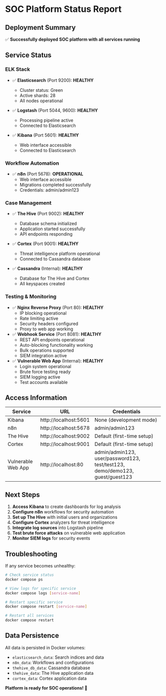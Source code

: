 # SOC Platform Status Report

## Deployment Summary
✅ **Successfully deployed SOC platform with all services running**

## Service Status

### ELK Stack
- ✅ **Elasticsearch** (Port 9200): **HEALTHY**
  - Cluster status: Green
  - Active shards: 28
  - All nodes operational

- ✅ **Logstash** (Port 5044, 9600): **HEALTHY**
  - Processing pipeline active
  - Connected to Elasticsearch

- ✅ **Kibana** (Port 5601): **HEALTHY**
  - Web interface accessible
  - Connected to Elasticsearch

### Workflow Automation
- ✅ **n8n** (Port 5678): **OPERATIONAL**
  - Web interface accessible
  - Migrations completed successfully
  - Credentials: admin/admin123

### Case Management
- ✅ **The Hive** (Port 9002): **HEALTHY**
  - Database schema initialized
  - Application started successfully
  - API endpoints responding

- ✅ **Cortex** (Port 9001): **HEALTHY**
  - Threat intelligence platform operational
  - Connected to Cassandra database

- ✅ **Cassandra** (Internal): **HEALTHY**
  - Database for The Hive and Cortex
  - All keyspaces created

### Testing & Monitoring
- ✅ **Nginx Reverse Proxy** (Port 80): **HEALTHY**
  - IP blocking operational
  - Rate limiting active
  - Security headers configured
  - Proxy to web app working
- ✅ **Webhook Service** (Port 8081): **HEALTHY**
  - REST API endpoints operational
  - Auto-blocking functionality working
  - Bulk operations supported
  - SIEM integration active
- ✅ **Vulnerable Web App** (Internal): **HEALTHY**
  - Login system operational
  - Brute force testing ready
  - SIEM logging active
  - Test accounts available

## Access Information

| Service | URL | Credentials |
|---------|-----|-------------|
| Kibana | http://localhost:5601 | None (development mode) |
| n8n | http://localhost:5678 | admin/admin123 |
| The Hive | http://localhost:9002 | Default (first-time setup) |
| Cortex | http://localhost:9001 | Default (first-time setup) |
| Vulnerable Web App | http://localhost:80 | admin/admin123, user/password123, test/test123, demo/demo123, guest/guest123 |

## Next Steps

1. **Access Kibana** to create dashboards for log analysis
2. **Configure n8n** workflows for security automation
3. **Set up The Hive** with initial users and organizations
4. **Configure Cortex** analyzers for threat intelligence
5. **Integrate log sources** into Logstash pipeline
6. **Test brute force attacks** on vulnerable web application
7. **Monitor SIEM logs** for security events

## Troubleshooting

If any service becomes unhealthy:
```bash
# Check service status
docker compose ps

# View logs for specific service
docker compose logs [service-name]

# Restart specific service
docker compose restart [service-name]

# Restart all services
docker compose restart
```

## Data Persistence

All data is persisted in Docker volumes:
- `elasticsearch_data`: Search indices and data
- `n8n_data`: Workflows and configurations
- `thehive_db_data`: Cassandra database
- `thehive_data`: The Hive application data
- `cortex_data`: Cortex application data

**Platform is ready for SOC operations! 🚀** 